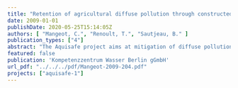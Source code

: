 ```yaml
---
title: "Retention of agricultural diffuse pollution through constructed wetlands - A case study in Iffendic (France)"
date: 2009-01-01
publishDate: 2020-05-25T15:14:05Z
authors: [ "Mangeot, C.", "Renoult, T.", "Sautjeau, B." ]
publication_types: ["4"]
abstract: "The Aquisafe project aims at mitigation of diffuse pollution from agricultural sources to protect surface water resources. The first project phase (2007-2009) focused on the review of available information and preliminary tests regarding (i) most relevant contaminants, (ii) system-analytical tools to assess sources and pathways of diffuse agricultural pollution, (iii) the potential of mitigation zones, such as wetlands or riparian buffers, to reduce diffuse agricultural pollution of surface waters and (iv) experimental setups to simulate mitigation zones under controlled conditions."
featured: false
publication: 'Kompetenzzentrum Wasser Berlin gGmbH'
url_pdf: "../../../pdf/Mangeot-2009-204.pdf"
projects: ["aquisafe-1"]
---
```


